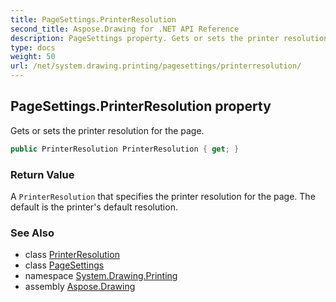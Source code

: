 ```yaml
---
title: PageSettings.PrinterResolution
second_title: Aspose.Drawing for .NET API Reference
description: PageSettings property. Gets or sets the printer resolution for the page
type: docs
weight: 50
url: /net/system.drawing.printing/pagesettings/printerresolution/
---
```

## PageSettings.PrinterResolution property

Gets or sets the printer resolution for the page.

```csharp
public PrinterResolution PrinterResolution { get; }
```

### Return Value

A `PrinterResolution` that specifies the printer resolution for the page. The default is the printer's default resolution.

### See Also

* class [PrinterResolution](../../printerresolution/)
* class [PageSettings](../)
* namespace [System.Drawing.Printing](../../pagesettings/)
* assembly [Aspose.Drawing](../../../)


